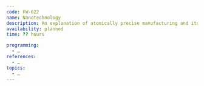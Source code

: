 ```yaml
---
code: FW-622
name: Nanotechnology
description: An explanation of atomically precise manufacturing and its transformative potential across computing and modern science.
availability: planned
time: ?? hours

programming:
  - …
references:
  - …
topics:
  - …
---
```

